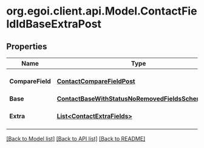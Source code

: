
# org.egoi.client.api.Model.ContactFieldIdBaseExtraPost

## Properties

Name | Type | Description | Notes
------------ | ------------- | ------------- | -------------
**CompareField** | [**ContactCompareFieldPost**](ContactCompareFieldPost.md) | Contact compare fields | [optional] 
**Base** | [**ContactBaseWithStatusNoRemovedFieldsSchemaBase**](ContactBaseWithStatusNoRemovedFieldsSchemaBase.md) |  | [optional] 
**Extra** | [**List&lt;ContactExtraFields&gt;**](ContactExtraFields.md) | Array of the contact&#39;s extra fields | [optional] 

[[Back to Model list]](../README.md#documentation-for-models)
[[Back to API list]](../README.md#documentation-for-api-endpoints)
[[Back to README]](../README.md)

